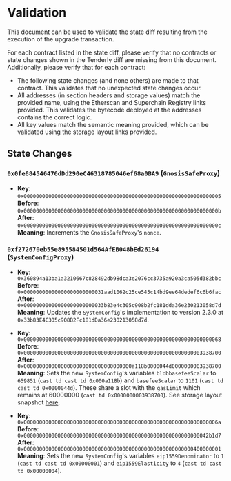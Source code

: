 # Validation

This document can be used to validate the state diff resulting from the execution of the upgrade
transaction.

For each contract listed in the state diff, please verify that no contracts or state changes shown in the Tenderly diff are missing from this document. Additionally, please verify that for each contract:

- The following state changes (and none others) are made to that contract. This validates that no unexpected state changes occur.
- All addresses (in section headers and storage values) match the provided name, using the Etherscan and Superchain Registry links provided. This validates the bytecode deployed at the addresses contains the correct logic.
- All key values match the semantic meaning provided, which can be validated using the storage layout links provided.

## State Changes

### `0x0fe884546476dDd290eC46318785046ef68a0BA9` (`GnosisSafeProxy`)

- **Key**: `0x0000000000000000000000000000000000000000000000000000000000000005`<br>
  **Before**: `0x000000000000000000000000000000000000000000000000000000000000000b`<br>
  **After**: `0x000000000000000000000000000000000000000000000000000000000000000c`<br>
  **Meaning**: Increments the `GnosisSafeProxy`'s `nonce`.

### `0xf272670eb55e895584501d564AfEB048bEd26194` (`SystemConfigProxy`)

- **Key**: `0x360894a13ba1a3210667c828492db98dca3e2076cc3735a920a3ca505d382bbc`<br>
  **Before**: `0x00000000000000000000000031aad1062c25ce545c14bd9ee64dedef6c6b6fac`<br>
  **After**:  `0x00000000000000000000000033b83e4c305c908b2fc181dda36e230213058d7d`<br>
  **Meaning**: Updates the `SystemConfig`'s implementation to version 2.3.0 at `0x33b83E4C305c908B2Fc181dDa36e230213058d7d`.

- **Key**: `0x0000000000000000000000000000000000000000000000000000000000000068`<br>
  **Before**: `0x0000000000000000000000000000000000000000000000000000000003938700`<br>
  **After**: `0x00000000000000000000000000000000000a118b0000044d0000000003938700`<br>
  **Meaning**: Sets the new `SystemConfig`'s variables `blobbasefeeScalar` to `659851` (`cast td cast td 0x000a118b`) and `basefeeScalar` to `1101` (`cast td cast td 0x0000044d`). These share a slot with the `gasLimit` which remains at 60000000 (`cast td 0x0000000003938700`). See storage layout snapshot [here](https://github.com/ethereum-optimism/optimism/blob/3c75cd94849b265ff9d2ed424f9d35be124b0b4e/packages/contracts-bedrock/snapshots/storageLayout/SystemConfig.json#L58-L78).

- **Key**: `0x000000000000000000000000000000000000000000000000000000000000006a`<br>
  **Before**: `0x000000000000000000000000000000000000000000000000000000000042b1d7`<br>
  **After**: `0x0000000000000000000000000000000000000000000000000000000400000001`<br>
  **Meaning**: Sets the new `SystemConfig`'s variables `eip1559Denominator` to `1` (`cast td cast td 0x00000001`) and `eip1559Elasticity` to `4` (`cast td cast td 0x00000004`).